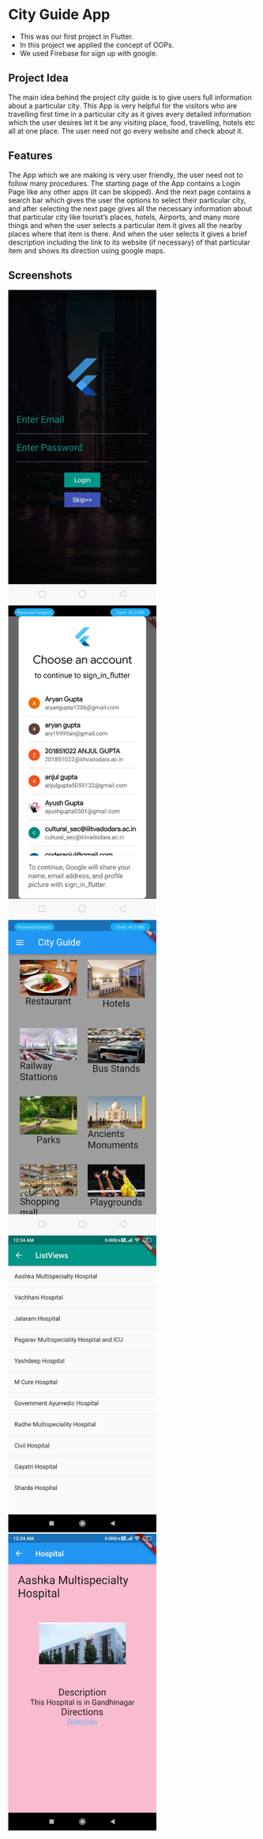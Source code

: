 # City Guide App

* This was our first project in Flutter.
* In this project we applied the concept of OOPs.
* We used Firebase for sign up with google.

## Project Idea
The main idea behind the project city guide is to give users full
information about a particular city. This App is very helpful for the visitors who
are travelling first time in a particular city as it gives every detailed information
which the user desires let it be any visiting place, food, travelling, hotels etc all at
one place. The user need not go every website and check about it.

## Features

The App which we are making is very user friendly, the user
need not to follow many procedures. The starting page of the App contains a
Login Page like any other apps (it can be skipped). And the next page contains a
search bar which gives the user the options to select their particular city, and
after selecting the next page gives all the necessary information about that
particular city like tourist’s places, hotels, Airports, and many more things and
when the user selects a particular item it gives all the nearby places where that
item is there. And when the user selects it gives a brief description including the
link to its website (if necessary) of that particular item and shows its direction
using google maps.




## Screenshots
<p>

<img width="300" src="screenshots/signup.jpeg" alt="Signup Page" >

<img width="300" src="screenshots/google_sign_in.png" alt="Google Signin Popup" >


<img width="300" src="screenshots/guide.jpeg" alt="Guide" >


<img width="300" src="screenshots/places.jpeg" alt="Places" >


<img width="300" src="screenshots/direction.jpeg" alt="Info and Directions" >

</p>

